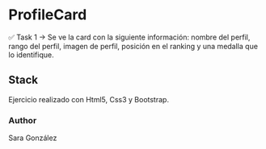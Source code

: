 # ProfileCard
✅ Task 1 → Se ve la card con la siguiente información: nombre del perfil, rango del perfil, imagen de perfil, posición en el ranking y una medalla que lo identifique.

## Stack

Ejercicio realizado con Html5, Css3 y Bootstrap.

### Author

Sara González
 